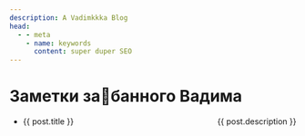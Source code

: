 ```yaml
---
description: A Vadimkkka Blog
head:
  - - meta
    - name: keywords
      content: super duper SEO
---
```


# Заметки за🫠банного Вадима

<script setup>
import { withBase } from 'vitepress'
import { data } from '../../.vitepress/posts.data.ts'
</script>

<ul>
  <li v-for="post of data">
    <a :href="withBase(post.url)">{{ post.title }}</a>
    <span>{{ post.description }}</span>
  </li>
</ul>

<style module>
li span {
  float: right;
}
</style>
